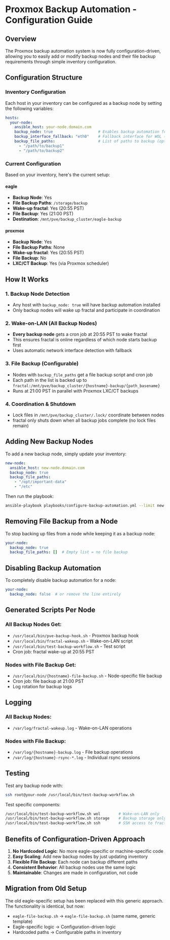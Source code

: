 # Proxmox Backup Automation - Configuration Guide

## Overview

The Proxmox backup automation system is now fully configuration-driven, allowing you to easily add or modify backup nodes and their file backup requirements through simple inventory configuration.

## Configuration Structure

### Inventory Configuration

Each host in your inventory can be configured as a backup node by setting the following variables:

```yaml
hosts:
  your-node:
    ansible_host: your-node.domain.com
    backup_node: true                    # Enables backup automation for this node
    backup_interface_fallback: "eth0"    # Fallback interface for WOL (auto-detected if not set)
    backup_file_paths:                   # List of paths to backup (optional)
      - "/path/to/backup1"
      - "/path/to/backup2"
```

### Current Configuration

Based on your inventory, here's the current setup:

#### eagle
- **Backup Node**: Yes
- **File Backup Paths**: `/storage/backup`
- **Wake-up fractal**: Yes (20:55 PST)
- **File Backup**: Yes (21:00 PST)
- **Destination**: `/mnt/pve/backup_cluster/eagle-backup`

#### proxmox
- **Backup Node**: Yes
- **File Backup Paths**: None
- **Wake-up fractal**: Yes (20:55 PST)
- **File Backup**: No
- **LXC/CT Backup**: Yes (via Proxmox scheduler)

## How It Works

### 1. Backup Node Detection
- Any host with `backup_node: true` will have backup automation installed
- Only backup nodes will wake up fractal and participate in coordination

### 2. Wake-on-LAN (All Backup Nodes)
- **Every backup node** gets a cron job at 20:55 PST to wake fractal
- This ensures fractal is online regardless of which node starts backup first
- Uses automatic network interface detection with fallback

### 3. File Backup (Configurable)
- Nodes with `backup_file_paths` get a file backup script and cron job
- Each path in the list is backed up to `fractal:/mnt/pve/backup_cluster/{hostname}-backup/{path_basename}`
- Runs at 21:00 PST in parallel with Proxmox LXC/CT backups

### 4. Coordination & Shutdown
- Lock files in `/mnt/pve/backup_cluster/.lock/` coordinate between nodes
- fractal only shuts down when all backup jobs complete (no lock files remain)

## Adding New Backup Nodes

To add a new backup node, simply update your inventory:

```yaml
new-node:
  ansible_host: new-node.domain.com
  backup_node: true
  backup_file_paths:
    - "/opt/important-data"
    - "/etc"
```

Then run the playbook:
```bash
ansible-playbook playbooks/configure-backup-automation.yml --limit new-node --ask-vault-pass
```

## Removing File Backup from a Node

To stop backing up files from a node while keeping it as a backup node:

```yaml
your-node:
  backup_node: true
  backup_file_paths: []  # Empty list = no file backup
```

## Disabling Backup Automation

To completely disable backup automation for a node:

```yaml
your-node:
  backup_node: false  # or remove the line entirely
```

## Generated Scripts Per Node

### All Backup Nodes Get:
- `/usr/local/bin/pve-backup-hook.sh` - Proxmox backup hook
- `/usr/local/bin/fractal-wakeup.sh` - Wake-on-LAN script
- `/usr/local/bin/test-backup-workflow.sh` - Test script
- Cron job: fractal wake-up at 20:55 PST

### Nodes with File Backup Get:
- `/usr/local/bin/{hostname}-file-backup.sh` - Node-specific file backup
- Cron job: file backup at 21:00 PST
- Log rotation for backup logs

## Logging

### All Backup Nodes:
- `/var/log/fractal-wakeup.log` - Wake-on-LAN operations

### Nodes with File Backup:
- `/var/log/{hostname}-backup.log` - File backup operations
- `/var/log/{hostname}-rsync-*.log` - Individual rsync sessions

## Testing

Test any backup node with:
```bash
ssh root@your-node /usr/local/bin/test-backup-workflow.sh
```

Test specific components:
```bash
/usr/local/bin/test-backup-workflow.sh wol        # Wake-on-LAN only
/usr/local/bin/test-backup-workflow.sh storage    # Backup storage only
/usr/local/bin/test-backup-workflow.sh ssh        # SSH access to fractal
```

## Benefits of Configuration-Driven Approach

1. **No Hardcoded Logic**: No more eagle-specific or machine-specific code
2. **Easy Scaling**: Add new backup nodes by just updating inventory
3. **Flexible File Backup**: Each node can backup different paths
4. **Consistent Behavior**: All backup nodes use the same logic
5. **Maintainable**: Changes are made in configuration, not code

## Migration from Old Setup

The old eagle-specific setup has been replaced with this generic approach. The functionality is identical, but now:

- `eagle-file-backup.sh` → `eagle-file-backup.sh` (same name, generic template)
- Eagle-specific logic → Configuration-driven logic
- Hardcoded paths → Configurable paths in inventory